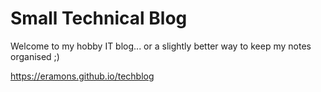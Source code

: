 # Small Technical Blog 

Welcome to my hobby IT blog... or a slightly better way to keep my notes organised ;)

https://eramons.github.io/techblog


